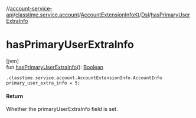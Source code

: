 //[account-service-api](../../../../index.md)/[classtime.service.account](../../index.md)/[AccountExtensionInfoKt](../index.md)/[Dsl](index.md)/[hasPrimaryUserExtraInfo](has-primary-user-extra-info.md)

# hasPrimaryUserExtraInfo

[jvm]\
fun [hasPrimaryUserExtraInfo](has-primary-user-extra-info.md)(): [Boolean](https://kotlinlang.org/api/latest/jvm/stdlib/kotlin/-boolean/index.html)

<code>.classtime.service.account.AccountExtensionInfo.AccountInfo primary_user_extra_info = 5;</code>

#### Return

Whether the primaryUserExtraInfo field is set.

